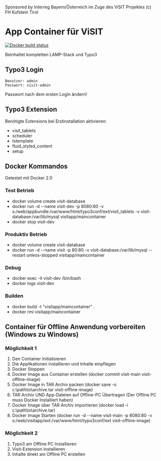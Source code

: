 Sponsored by Interreg Bayern/Österreich im Zuge des ViSIT Projektes(c) FH Kufstein Tirol# App Container für ViSIT[![Docker build status](https://img.shields.io/docker/build/visitapp/maincontainer.svg)](https://hub.docker.com/r/visitapp/maincontainer/)Beinhaltet kompletten LAMP-Stack und Typo3## Typo3 Login    Benutzer: admin    Passwort: visit-adminPasswort nach dem ersten Login ändern!## Typo3 ExtensionBenötigte Extensions bei Erstinstallation aktivieren:* visit_tablets* scheduler* tstemplate* fluid_styled_content* setup## Docker Kommandos Getestet mit Docker 2.0### Test Betrieb* docker volume create visit-database* docker run -d --name visit-dev -p 8080:80 -v s:/web/appbundle:/var/www/html/typo3conf/ext/visit_tablets -v visit-database:/var/lib/mysql visitapp/maincontainer* docker stop visit-dev### Produktiv Betrieb * docker volume create visit-database* docker run -d --name visit -p 80:80 -v visit-database:/var/lib/mysql --restart unless-stopped visitapp/maincontainer### Debug* docker exec -it visit-dev /bin/bash* docker logs visit-dev### Builden* docker build  -t "visitapp/maincontainer" .* docker rmi visitapp/maincontainer## Container für Offline Anwendung vorbereiten (Windows zu Windows)### Möglichkeit 11. Den Container Initialisieren2. Die Applikationen installieren und Inhalte einpflegen3. Docker Stoppen4. Docker Image aus Container erstellen (docker commit visit-main visit-offline-image)5. Docker Image in TAR Archiv packen (docker save -o c:\path\to\archive.tar visit-offline-image)6. TAR Archiv UND App-Dateien auf Offline-PC Übertragen (Der Offline PC muss Docker Installiert haben)7. Docker Image über TAR Archiv importieren (docker load -i c:\path\to\archive.tar)8. Docker Image Starten (docker run -d --name visit-main -p 8080:80 -v s:/web/visitapp/ext:/var/www/html/typo3conf/ext visit-offline-image)### Möglichkeit 21. Typo3 am Offline PC Installieren2. Visit-Extension installieren3. Inhalte direkt am Offline PC erstellen
